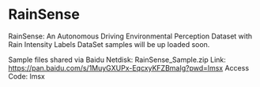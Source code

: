 # RainSense
RainSense: An Autonomous Driving Environmental Perception Dataset with Rain Intensity Labels
DataSet samples will be up loaded soon.

Sample files shared via Baidu Netdisk: RainSense_Sample.zip
Link: https://pan.baidu.com/s/1MuyGXUPx-EqcxyKFZBmaIg?pwd=lmsx
Access Code: lmsx
